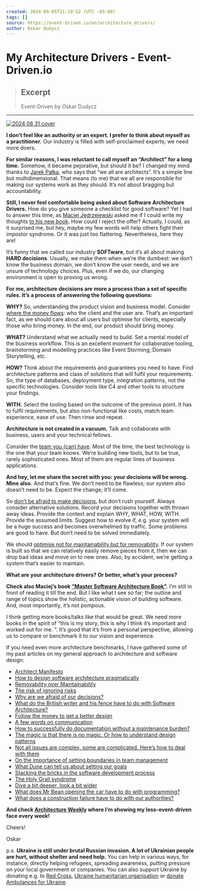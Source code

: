 ```yaml
---
created: 2024-09-05T21:19:52 (UTC -03:00)
tags: []
source: https://event-driven.io/en/architecture_drivers/
author: Oskar Dudycz
---
```


# My Architecture Drivers - Event-Driven.io

> ## Excerpt
> Event-Driven by Oskar Dudycz

---
[![2024 08 31 cover](https://event-driven.io/static/d3ac5b456d98d37dcfd581c62fcf25d1/b13e1/2024-08-31-cover.png "2024 08 31 cover")](https://event-driven.io/static/d3ac5b456d98d37dcfd581c62fcf25d1/b13e1/2024-08-31-cover.png)

**I don’t feel like an authority or an expert. I prefer to think about myself as a practitioner.** Our industry is filled with self-proclaimed experts; we need more doers.

**For similar reasons, I was reluctant to call myself an “Architect” for a long time.** Somehow, it became pejorative, but should it be? I changed my mind thanks to [Jarek Pałka](https://www.linkedin.com/in/jpalka/), who says that “we all are architects”. It’s a simple line but multidimensional. That means (to me) that we all are responsible for making our systems work as they should. It’s not about bragging but accountability.

**Still, I never feel comfortable being asked about Software Architecture Drivers.** How do you give someone a checklist for good software? Yet I had to answer this time, as [Maciej Jędrzejewski](https://www.linkedin.com/in/jedrzejewski-maciej/) asked me if I could write my thoughts [to his new book](https://leanpub.com/master-software-architecture). How could I reject the offer? Actually, I could, as it surprised me, but hey, maybe my few words will help others fight their impostor syndrome. Or it was just too flattering. Nevertheless, here they are!

It’s funny that we called our industry **SOFTware**, but it’s all about making **HARD decisions**. Usually, we make them when we’re the dumbest: we don’t know the business domain, we don’t know the user needs, and we are unsure of technology choices. Plus, even if we do, our changing environment is open to proving us wrong.

**For me, architecture decisions are more a process than a set of specific rules. It’s a process of answering the following questions:**

**WHY?** So, understanding the product vision and business model. Consider [where the money flows](https://event-driven.io/en/follow_the_money/): who the client and the user are. That’s an important fact, as we should care about all users but optimise for clients, especially those who bring money. In the end, our product should bring money.

**WHAT?** Understand what we actually need to build. Set a mental model of the business workflow. This is an excellent moment for collaborative tooling, brainstorming and modelling practices like Event Storming, Domain Storytelling, etc.

**HOW?** Think about the requirements and guarantees you need to have. Find architecture patterns and class of solutions that will fulfil your requirements. So, the type of databases, deployment type, integration patterns, not the specific technologies. Consider tools like C4 and other tools to structure your findings.

**WITH.** Select the tooling based on the outcome of the previous point. It has to fulfil requirements, but also non-functional like costs, match team experience, ease of use. Then rinse and repeat.

**Architecture is not created in a vacuum.** Talk and collaborate with business, users and your technical fellows.

Consider the [team you (can) have](https://event-driven.io/en/on_the_importance_of_shaping_the_boundaries_in_team_management/). Most of the time, the best technology is the one that your team knows. We’re building new tools, but to be true, rarely sophisticated ones. Most of them are regular lines of business applications.

**And hey, let me share the secret with you: your decisions will be wrong. Mine also.** And that’s fine. We don’t need to be flawless; our system also doesn’t need to be. Expect the change; it’ll come.

So [don’t be afraid to make decisions](https://event-driven.io/en/why_are_we_afraid_of_our_decisions/), but don’t rush yourself. Always consider alternative solutions. Record your decisions together with thrown away ideas. Provide the context and explain WHY, WHAT, HOW, WITH. Provide the assumed limits. Suggest how to evolve if, e.g. your system will be a huge success and becomes overwhelmed by traffic. Some problems are good to have. But don’t need to be solved immediately.

We should [optimise not for maintainability but for removability](https://event-driven.io/en/removability_over_maintainability/). If our system is built so that we can relatively easily remove pieces from it, then we can drop bad ideas and move on to new ones. Also, by accident, we’re getting a system that’s easier to maintain.

**What are your architecture drivers? Or better, what’s your process?**

**Check also Maciej’s book [“Master Software Architecture Book”](https://leanpub.com/master-software-architecture).** I’m still in front of reading it till the end. But I like what I see so far; the outline and range of topics show the holistic, actionable vision of building software. And, most importantly, it’s not pompous.

I think getting more books/talks like that would be great. We need more books in the spirit of “this is my story, this is why I think it’s important and worked out for me. “. It’s good that it’s from a personal perspective, allowing us to compare or benchmark it to our vision and experience.

If you need even more architecture benchmarks, I have gathered some of my past articles on my general approach to architecture and software design:

-   [Architect Manifesto](https://event-driven.io/en/architect_manifesto/)
-   [How to design software architecture pragmatically](https://event-driven.io/en/how_to_design_software_architecture_pragmatically/)
-   [Removability over Maintainability](https://event-driven.io/en/removability_over_maintainability/)
-   [The risk of ignoring risks](https://event-driven.io/en/architecture_drivers/en/the_risk_of_ignoring_risks/)
-   [Why are we afraid of our decisions?](https://event-driven.io/en/why_are_we_afraid_of_our_decisions/)
-   [What do the British writer and his fence have to do with Software Architecture?](https://event-driven.io/en/chesterton_fence_and_software_architecture/)
-   [Follow the money to get a better design](https://event-driven.io/en/follow_the_money/)
-   [A few words on communication](https://event-driven.io/en/a_few_words_on_communication/)
-   [How to successfully do documentation without a maintenance burden?](https://event-driven.io/en/how_to_successfully_do_documentation_without_maintenance_burden/)
-   [The magic is that there is no magic. Or how to understand design patterns](https://event-driven.io/en/the_magic_is_that_there_is_no_magic/)
-   [Not all issues are complex, some are complicated. Here’s how to deal with them](https://event-driven.io/en/how_to_solve_complicated_problems/)
-   [On the importance of setting boundaries in team management](https://event-driven.io/en/on_the_importance_of_shaping_the_boundaries_in_team_management/)
-   [What Dune can tell us about setting our goals](https://event-driven.io/en/dune_and_long_term_goals/)
-   [Stacking the bricks in the software development process](https://event-driven.io/en/stacking_the_bricks/)
-   [The Holy Grail syndrome](https://event-driven.io/en/holy_graal_syndrome/)
-   [Dive a bit deeper, look a bit wider](https://event-driven.io/en/dive_a_bit_deeper_look_a_bit_wider/)
-   [What does Mr Bean opening the car have to do with programming?](https://event-driven.io/en/what_does_mr_bean_opening_the_car_have_to_do_with_programming/)
-   [What does a construction failure have to do with our authorities?](https://event-driven.io/en/what_does_a_construction_failure_have_to_do_with_our_authorities/)

**And check [Architecture Weekly](https://www.architecture-weekly.com/) where I’m showing my less-event-driven face every week!**

Cheers!

Oskar

p.s. **Ukraine is still under brutal Russian invasion. A lot of Ukrainian people are hurt, without shelter and need help.** You can help in various ways, for instance, directly helping refugees, spreading awareness, putting pressure on your local government or companies. You can also support Ukraine by donating e.g. to [Red Cross](https://www.icrc.org/pl/donate/ukraine), [Ukraine humanitarian organisation](https://savelife.in.ua/pl/donate/) or [donate Ambulances for Ukraine](https://www.gofundme.com/f/help-to-save-the-lives-of-civilians-in-a-war-zone).
